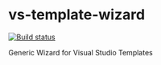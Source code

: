 vs-template-wizard
==================

[![Build status](https://ci.appveyor.com/api/projects/status/6bjx9gg1g07ulbmv?svg=true)](https://ci.appveyor.com/project/KidFashion/vs-template-wizard)

Generic Wizard for Visual Studio Templates
